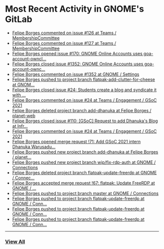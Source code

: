 # Most Recent Activity in GNOME's GitLab

<!-- BLOG-POST-LIST:START -->
- [Felipe Borges commented on issue #126 at Teams / MembershipCommittee](https://gitlab.gnome.org/Teams/MembershipCommittee/-/issues/126#note_1178421)
- [Felipe Borges commented on issue #127 at Teams / MembershipCommittee](https://gitlab.gnome.org/Teams/MembershipCommittee/-/issues/127#note_1178419)
- [Felipe Borges opened issue #170: GNOME Online Accounts uses goa-account-owncl...](https://gitlab.gnome.org/GNOME/gnome-online-accounts/-/issues/170)
- [Felipe Borges closed issue #1352: GNOME Online Accounts uses goa-account-ownc...](https://gitlab.gnome.org/GNOME/gnome-control-center/-/issues/1352)
- [Felipe Borges commented on issue #1352 at GNOME / Settings](https://gitlab.gnome.org/GNOME/gnome-control-center/-/issues/1352#note_1178387)
- [Felipe Borges pushed to project branch flatpak-add-clutter-for-cheese at GNOM...](https://gitlab.gnome.org/GNOME/gnome-control-center/-/compare/6defef70ca00d1640dc70549e6481a9acacafe2f...bdc0368bd0d968966d2deef202141cfa9aa15e64)
- [Felipe Borges closed issue #24: Students create a blog and syndicate it with ...](https://gitlab.gnome.org/Teams/Engagement/gsoc-2021/-/issues/24)
- [Felipe Borges commented on issue #24 at Teams / Engagement / GSoC 2021](https://gitlab.gnome.org/Teams/Engagement/gsoc-2021/-/issues/24#note_1178371)
- [Felipe Borges deleted project branch add-dhanuka at Felipe Borges / planet-web](https://gitlab.gnome.org/felipeborges/planet-web/-/commits/add-dhanuka)
- [Felipe Borges closed issue #110: [GSoC] Request to add Dhanuka&#39;s Blog at Infr...](https://gitlab.gnome.org/Infrastructure/planet-web/-/issues/110)
- [Felipe Borges commented on issue #24 at Teams / Engagement / GSoC 2021](https://gitlab.gnome.org/Teams/Engagement/gsoc-2021/-/issues/24#note_1177951)
- [Felipe Borges opened merge request !71: Add GSoC 2021 intern Dhanuka Warusadu...](https://gitlab.gnome.org/Infrastructure/planet-web/-/merge_requests/71)
- [Felipe Borges pushed new project branch add-dhanuka at Felipe Borges / planet...](https://gitlab.gnome.org/felipeborges/planet-web/-/commits/add-dhanuka)
- [Felipe Borges pushed new project branch wip/fix-rdp-auth at GNOME / Connections](https://gitlab.gnome.org/GNOME/connections/-/commits/wip/fix-rdp-auth)
- [Felipe Borges deleted project branch flatpak-update-freerdp at GNOME / Connec...](https://gitlab.gnome.org/GNOME/connections/-/commits/flatpak-update-freerdp)
- [Felipe Borges accepted merge request !67: flatpak: Update FreeRDP at GNOME / ...](https://gitlab.gnome.org/GNOME/connections/-/merge_requests/67)
- [Felipe Borges pushed to project branch master at GNOME / Connections](https://gitlab.gnome.org/GNOME/connections/-/commit/ae485035525a8ceea07117fe16ecf1b90318a6aa)
- [Felipe Borges pushed to project branch flatpak-update-freerdp at GNOME / Conn...](https://gitlab.gnome.org/GNOME/connections/-/compare/c90a7d26c4463e110407dfc42ee1960f1301d888...ae485035525a8ceea07117fe16ecf1b90318a6aa)
- [Felipe Borges pushed to project branch flatpak-update-freerdp at GNOME / Conn...](https://gitlab.gnome.org/GNOME/connections/-/commit/c90a7d26c4463e110407dfc42ee1960f1301d888)
- [Felipe Borges pushed to project branch flatpak-update-freerdp at GNOME / Conn...](https://gitlab.gnome.org/GNOME/connections/-/compare/901eaa53e971fbb739472547b417c729c3a1e1ad...f79ac9b140914357ccfc55db75998add29e17ae9)
<!-- BLOG-POST-LIST:END -->

___

### [View All](https://gitlab.gnome.org/users/felipeborges/activity)
